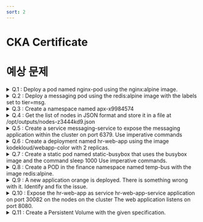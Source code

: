 ```yaml
---
sort: 2
---
```


# CKA Certificate

# 예상 문제

<!-- 양식 

<details markdown="1">
<summary> Q.1 : 
</summary>

```
Answer: 

```
</details>

-->


<details markdown="1">
<summary> Q.1 : Deploy a pod named nginx-pod using the nginx:alpine image.
</summary>

<!--summary 아래 빈칸 공백 두고 내용을 적는공간-->

```
Answer: 
kubectl run nginx-pod --image=nginx:alpine --restart=Never
```
</details>

<details markdown="1">
<summary> Q.2 : Deploy a messaging pod using the redis:alpine image with the labels set to tier=msg.
</summary>

```
Answer: 
kubectl run messaging --generator=run-pod/v1 --restart=Never --image=redis:alpine -l tier=msg
```
</details>




<details markdown="1">
<summary> Q.3 : Create a namespace named apx-x9984574
</summary>

```note
Answer: 
kubectl create ns apx-x9984574
```
</details>


<details markdown="1">
<summary> Q.4 : Get the list of nodes in JSON format and store it in a file at /opt/outputs/nodes-z3444kd9.json
</summary>

```note
Answer: 
kubectl get nodes -o=jsonpath=’{.items[*].metadata.name}’ > /opt/outputs/nodes-z3444kd9.json
kubectl get nodes -o json > /opt/outputs/nodes-z3444kd9.json
```
</details>

<details markdown="1">
<summary> Q.5 : Create a service messaging-service to expose the messaging application within the cluster on port 6379.
Use imperative commands
</summary>

```note
Answer: 
Create a service messaging-service to expose the messaging application within the cluster on port 6379.
```
</details>

<details markdown="1">
<summary> Q.6 : Create a deployment named hr-web-app using the image kodekloud/webapp-color with 2 replicas.
</summary>

```note
Answer: 
kubectl create deploy hr-web-app –image=kodekloud/webapp-color
kubectl scale deploy hr-web-app –replicas=2
```
</details>

<details markdown="1">
<summary> Q.7 : Create a static pod named static-busybox that uses the busybox image and the command sleep 1000
Use imperative commands.
</summary>

```note
apiVersion: v1

kind: Pod

metadata:

  name: static-busybox

spec:

  containers:

   - name: static-busybox

​     image: busybox

​     command: ["sleep"]

​     args: ["1000"]

```
#참조
https://kubernetes.io/docs/tasks/configure-pod-container/static-pod/#static-pod-creation
https://kubernetes.io/docs/tasks/inject-data-application/define-command-argument-container/

```note
Answer: 
kubectl run –restart=Never –image=busybox static-busybox –dry-run -o yaml –command – sleep 1000 > /etc/kubernetes/manifests/static-busybox.yaml
```

</details>

<details markdown="1">
<summary> Q.8 : Create a POD in the finance namespace named temp-bus with the image redis:alpine.
</summary>

```note
Answer: 
kubectl run temp-bus -n finance –image=redis:alpine –restart=Never
```
</details>

<details markdown="1">
<summary> Q.9 : A new application orange is deployed. There is something wrong with it. Identify and fix the issue.
</summary>

```note
Answer: 
command sleep
```
</details>



<details markdown="1">
<summary> Q.10 : Expose the hr-web-app as service hr-web-app-service application on port 30082 on the nodes on the cluster
The web application listens on port 8080.
</summary>

```note
Answer: 
kubectl expose deploy hr-web-app –name=hr-web-app-service –port=33082
kubectl expose deployment hr-web-app --type=NodePort --port=8080 --name=hr-web-app-service --dry-run -o yaml > hr-web-app-service.yaml
```
</details>


<details markdown="1">
<summary> Q.11 : Create a Persistent Volume with the given specification.
</summary>

```note
Answer: 
apiVersion: v1
kind: PersistentVolume
metadata:
  name: pv-analytics
spec:  
  capacity:    
  storage: 100Mi  
  accessModes:    
​    - ReadWriteMany  
  hostPath:    # directory location on host    
  path: /pv/data-analytics
```
#참조 
https://kubernetes.io/docs/concepts/storage/persistent-volumes/#types-of-persistent-volumes
https://kubernetes.io/docs/concepts/storage/volumes/
</details>

<!-- 주석 처리 

THIS IS TOO LONG, NEED UPDATE! HERE IS SOME IDEAS:

- https://primer.style/css/components/box
- https://primer.style/css/components/toasts



Markdown is supported, Text can be **bold**, _italic_, or ~~strikethrough~~. [Links](https://github.com) should be blue with no underlines

`inline code`

[`inline code inside link`](./)
```

```note
This is note2
```

```note
This is note3
```

```tip
It’s bigger than a bread box.
```

```tip
It’s tip 2
```

```warning
Strong prose may provoke extreme mental exertion. Reader discretion is strongly advised.
```

```danger
Mad scientist at work!
```
-->
